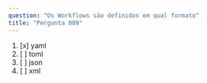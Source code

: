 ```yaml
---
question: "Os Workflows são definidos em qual formato"
title: "Pergunta 009"
---
```


1. [x] yaml  
1. [ ] toml  
1. [ ] json  
1. [ ] xml  
